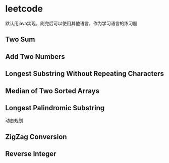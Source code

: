 # leetcode
默认用java实现，刷完后可以使用其他语言，作为学习语言的练习题
## Two Sum 
## Add Two Numbers
## Longest Substring Without Repeating Characters 
## Median of Two Sorted Arrays
## Longest Palindromic Substring  
   动态规划
## ZigZag Conversion
## Reverse Integer